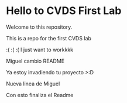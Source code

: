 # Hello to CVDS First Lab

Welcome to this repository.


This is a repo for the first CVDS lab

:( :( :(
I just want to workkkk

Miguel cambio README

Ya estoy invadiendo tu proyecto >:D

Nueva linea de Miguel

Con esto finaliza el Readme
